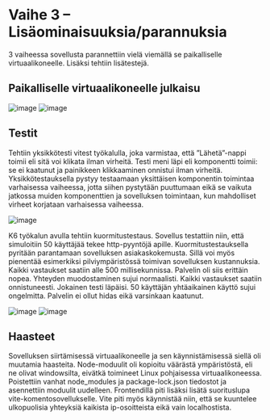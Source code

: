 # Vaihe 3 – Lisäominaisuuksia/parannuksia

3 vaiheessa sovellusta parannettiin vielä viemällä se paikalliselle virtuaalikoneelle. Lisäksi tehtiin lisätestejä.

##   Paikalliselle virtuaalikoneelle julkaisu



![image](https://github.com/user-attachments/assets/d9b49438-db09-494e-a537-b73a14ec4c8f)
![image](https://github.com/user-attachments/assets/b2e2c080-db14-445d-8e80-21ea483f25ce)


##  Testit

Tehtiin yksikkötesti vitest työkalulla, joka varmistaa, että ”Lähetä”-nappi toimii eli sitä voi klikata ilman virheitä. Testi meni läpi eli komponentti toimii: se ei kaatunut ja painikkeen klikkaaminen onnistui ilman virheitä. 
Yksikkötestauksella pystyy testaamaan yksittäisen komponentin toimintaa varhaisessa vaiheessa, jotta siihen pystytään puuttumaan eikä se vaikuta jatkossa muiden komponenttien ja sovelluksen toimintaan, kun mahdolliset virheet korjataan varhaisessa vaiheessa.


![image](https://github.com/user-attachments/assets/4b111bd3-0216-4d30-85b0-37a543c39c75)

K6 työkalun avulla tehtiin kuormitustestaus. Sovellus testattiin niin, että simuloitiin 50 käyttäjää tekee http-pyyntöjä apille.
Kuormitustestauksella pyritään parantamaan sovelluksen asiakaskokemusta. Sillä voi myös pienentää esimerkiksi pilviympäristössä toimivan sovelluksen kustannuksia.
Kaikki vastaukset saatiin alle 500 millisekunnissa. Palvelin oli siis erittäin nopea. Yhteyden muodostaminen sujui normaalisti. Kaikki vastaukset saatiin onnistuneesti. Jokainen testi läpäisi. 50 käyttäjän yhtäaikainen käyttö sujui ongelmitta. Palvelin ei ollut hidas eikä varsinkaan kaatunut.

![image](https://github.com/user-attachments/assets/25ce3a37-c21b-4792-b319-624a6d4d9ec9)
![image](https://github.com/user-attachments/assets/69413326-89f0-4eb0-a0c4-ed8eb625c5c5)




##  Haasteet


Sovelluksen siirtämisessä virtuaalikoneelle ja sen käynnistämisessä siellä oli muutamia haasteita. Node-moduulit oli kopioitu väärästä ympäristöstä, eli ne olivat windowsilta, eivätkä toimineet Linux pohjaisessa virtuaalikoneessa. Poistettiin vanhat node_modules ja package-lock.json tiedostot ja asennettiin moduulit uudelleen. 
Frontendillä piti lisäksi lisätä suorituslupa vite-komentosovellukselle. Vite piti myös käynnistää niin, että se kuuntelee ulkopuolisia yhteyksiä kaikista ip-osoitteista eikä vain localhostista.












